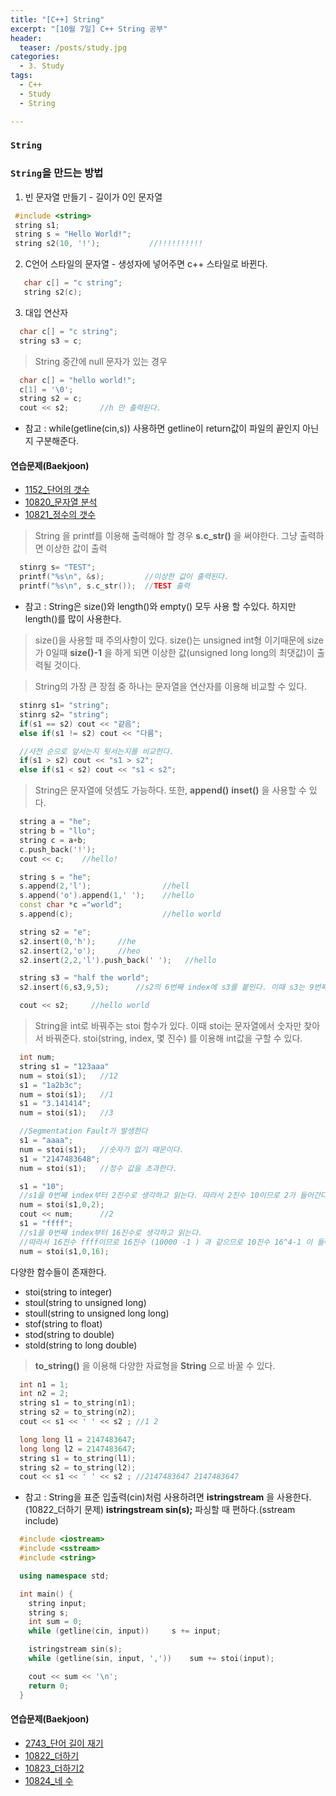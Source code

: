 ```yaml
---
title: "[C++] String"
excerpt: "[10월 7일] C++ String 공부"
header:
  teaser: /posts/study.jpg
categories:
  - 3. Study
tags:
  - C++
  - Study
  - String

---
```

### `String`

### `String`을 만드는 방법
 1. 빈 문자열 만들기 - 길이가 0인 문자열
 ```c++
  #include <string>
  string s1;
  string s = "Hello World!";
  string s2(10, '!');           //!!!!!!!!!!
 ```

 2. C언어 스타일의 문자열 - 생성자에 넣어주면 c++ 스타일로 바뀐다.
```c++
   char c[] = "c string";
   string s2(c);
```
 3. 대입 연산자
```c++
  char c[] = "c string";
  string s3 = c;
```

>String 중간에 null 문자가 있는 경우

```c++
  char c[] = "hello world!";
  c[1] = '\0';
  string s2 = c;
  cout << s2;       //h 만 출력된다.
```

* 참고 : while(getline(cin,s)) 사용하면 getline이 return값이 파일의 끝인지 아닌지 구분해준다.

#### 연습문제(Baekjoon)
 - [1152_단어의 갯수](https://github.com/bee0005/TIL/blob/master/Algorithm/BaekJoon/1152_%EB%8B%A8%EC%96%B4%EC%9D%98%20%EA%B0%9C%EC%88%98.cpp)
 - [10820_문자열 분석](https://github.com/bee0005/TIL/blob/master/Algorithm/BaekJoon/10820_%EB%AC%B8%EC%9E%90%EC%97%B4%20%EB%B6%84%EC%84%9D.cpp)
 - [10821_정수의 갯수](https://github.com/bee0005/TIL/blob/master/Algorithm/BaekJoon/10821_%EC%A0%95%EC%88%98%EC%9D%98%20%EA%B0%9C%EC%88%98.cpp)
 

> String 을 printf를 이용해 출력해야 할 경우 **s.c_str()** 을 써야한다. 그냥 출력하면 이상한 값이 출력

```c++
  stinrg s= "TEST";
  printf("%s\n", &s);         //이상한 값이 출력된다.
  printf("%s\n", s.c_str());  //TEST 출력
```


* 참고 : String은 size()와 length()와 empty() 모두 사용 할 수있다. 하지만 length()를 많이 사용한다.

> size()을 사용할 때 주의사항이 있다. size()는 unsigned int형 이기때문에 size가 0일때 **size()-1** 을 하게 되면 이상한 값(unsigned long long의 최댓값)이 출력될 것이다.

> String의 가장 큰 장점 중 하나는 문자열을 연산자를 이용해 비교할 수 있다.

```c++
  stinrg s1= "string";
  stinrg s2= "string";
  if(s1 == s2) cout << "같음";
  else if(s1 != s2) cout << "다름";

  //사전 순으로 앞서는지 뒷서는지를 비교한다.
  if(s1 > s2) cout << "s1 > s2";
  else if(s1 < s2) cout << "s1 < s2";
```

> String은 문자열에 덧셈도 가능하다. 또한, **append()** **inset()** 을 사용할 수 있다.

```c++
  string a = "he";
  string b = "llo";
  string c = a+b;
  c.push_back('!');
  cout << c;    //hello!

  string s = "he";
  s.append(2,'l');                //hell
  s.append('o').append(1,' ');    //hello
  const char *c ="world";
  s.append(c);                    //hello world

  string s2 = "e";
  s2.insert(0,'h');     //he
  s2.insert(2,'o');     //heo
  s2.insert(2,2,'l').push_back(' ');   //hello

  string s3 = "half the world";
  s2.insert(6,s3,9,5);      //s2의 6번째 index에 s3를 붙인다. 이때 s3는 9번째 index부터 5개를

  cout << s2;     //hello world

```

> String을 int로 바꿔주는 stoi 함수가 있다. 이때 stoi는 문자열에서 숫자만 찾아서 바꿔준다.
stoi(string, index, 몇 진수) 를 이용해 int값을 구할 수  있다.

```c++
  int num;
  string s1 = "123aaa"
  num = stoi(s1);   //12
  s1 = "1a2b3c";
  num = stoi(s1);   //1
  s1 = "3.141414";
  num = stoi(s1);   //3

  //Segmentation Fault가 발생한다
  s1 = "aaaa";
  num = stoi(s1);   //숫자가 없기 때문이다.
  s1 = "2147483648";
  num = stoi(s1);   //정수 값을 초과한다.

  s1 = "10";
  //s1을 0번째 index부터 2진수로 생각하고 읽는다. 따라서 2진수 10이므로 2가 들어간다.
  num = stoi(s1,0,2);   
  cout << num;      //2
  s1 = "ffff";
  //s1을 0번째 index부터 16진수로 생각하고 읽는다.
  //따라서 16진수 ffff이므로 16진수 (10000 -1 ) 과 같으므로 10진수 16^4-1 이 들어간다.
  num = stoi(s1,0,16);  
```

다양한 함수들이 존재한다.
- stoi(string to integer)
- stoul(string to unsigned long)
- stoull(string to unsigned long long)
- stof(string to float)
- stod(string to double)
- stold(string to long double)

> **to_string()** 을 이용해 다양한 자료형을 **String** 으로 바꿀 수 있다.

```c++
  int n1 = 1;
  int n2 = 2;
  string s1 = to_string(n1);
  string s2 = to_string(n2);
  cout << s1 << ' ' << s2 ;	//1 2

  long long l1 = 2147483647;
  long long l2 = 2147483647;
  string s1 = to_string(l1);
  string s2 = to_string(l2);
  cout << s1 << ' ' << s2 ;	//2147483647 2147483647
```

* 참고 : String을 표준 입출력(cin)처럼 사용하려면 **istringstream** 을 사용한다.(10822_더하기 문제)
**istringstream sin(s);** 파싱할 때 편하다.(sstream include)


```c++
  #include <iostream>
  #include <sstream>
  #include <string>

  using namespace std;

  int main() {
  	string input;
  	string s;
  	int sum = 0;
  	while (getline(cin, input))		s += input;

    istringstream sin(s);
  	while (getline(sin, input, ','))	sum += stoi(input);

    cout << sum << '\n';
  	return 0;
  }
```

#### 연습문제(Baekjoon)
 - [2743_단어 길이 재기](https://github.com/bee0005/TIL/blob/master/Algorithm/BaekJoon/2743_%EB%8B%A8%EC%96%B4%20%EA%B8%B8%EC%9D%B4%20%EC%9E%AC%EA%B8%B0.cpp)
 - [10822_더하기](https://github.com/bee0005/TIL/blob/master/Algorithm/BaekJoon/10822_%EB%8D%94%ED%95%98%EA%B8%B0.cpp)
 - [10823_더하기2](https://github.com/bee0005/TIL/blob/master/Algorithm/BaekJoon/10823_%EB%8D%94%ED%95%98%EA%B8%B02.cpp)
 - [10824_네 수](https://github.com/bee0005/TIL/blob/master/Algorithm/BaekJoon/10824_%EB%84%A4%20%EC%88%98.cpp)
